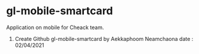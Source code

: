# gl-mobile-smartcard
Application on mobile for Cheack team.

1. Create Github gl-mobile-smartcard by Aekkaphoom Neamchaona date : 02/04/2021
